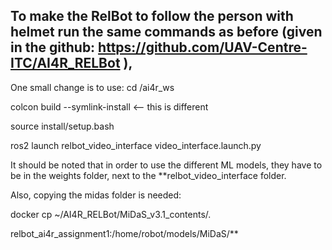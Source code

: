 ## To make the RelBot to follow the person with helmet run the same commands as before (given in the github: https://github.com/UAV-Centre-ITC/AI4R_RELBot ),

One small change is to use:
cd /ai4r_ws

colcon build --symlink-install <-- this is different 

source install/setup.bash

ros2 launch relbot_video_interface video_interface.launch.py

It should be noted that in order to use the different ML models, they have to be in the weights folder, next to the **relbot_video_interface folder.

Also, copying the midas folder is needed:

docker cp ~/AI4R_RELBot/MiDaS_v3.1_contents/. 

relbot_ai4r_assignment1:/home/robot/models/MiDaS/**
